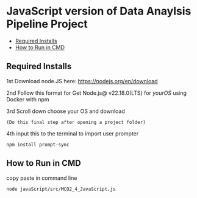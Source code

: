 # JavaScript version of Data Anaylsis Pipeline Project


- [Required Installs](#required-installs)
- [How to Run in CMD](#how-to-run-in-cmd)

## Required Installs
1st Download node.JS here: https://nodejs.org/en/download

2nd Follow this format for Get Node.js@ v22.18.0(LTS) for *yourOS* using Docker with npm

3rd Scroll down choose your OS and download

    (Do this final step after opening a project folder)
4th input this to the terminal to import user prompter
```
npm install prompt-sync
```


## How to Run in CMD
copy paste in command line
```
node javaScript/src/MCO2_4_JavaScript.js
```
